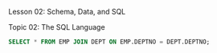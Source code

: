 Lesson 02: Schema, Data, and SQL

Topic 02: The SQL Language

```sql
SELECT * FROM EMP JOIN DEPT ON EMP.DEPTNO = DEPT.DEPTNO;
```
